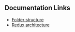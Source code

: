 ## Documentation Links

-   [Folder structure](./folder_structure.md)
-   [Redux architecture](./Redux-architecture-Counter.md)

